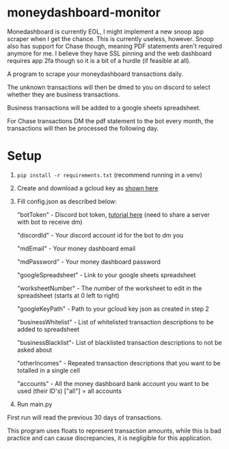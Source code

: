 # moneydashboard-monitor

Monedashboard is currently EOL, I might implement a new snoop app scraper when I get the chance. This is currently useless, however.
Snoop also has support for Chase though, meaning PDF statements aren't required anymore for me.
I believe they have SSL pinning and the web dashboard requires app 2fa though so it is a bit of a hurdle (if feasible at all).

A program to scrape your moneydashboard transactions daily.

The unknown transactions will then be dmed to you on discord to select whether they are business transactions.

Business transactions will be added to a google sheets spreadsheet.

For Chase transactions DM the pdf statement to the bot every month, the transactions will then be processed the following day.

# Setup
1) `pip install -r requirements.txt` (recommend running in a venv)
2) Create and download a gcloud key as [shown here](http://gspread.readthedocs.org/en/latest/oauth2.html)
3) Fill config.json as described below:

    "botToken" - Discord bot token, [tutorial here](https://www.writebots.com/discord-bot-token/) (need to share a server with bot to receive dm)
    
    "discordId" - Your discord account id for the bot to dm you
    
    "mdEmail" - Your money dashboard email
    
    "mdPassword" - Your money dashboard password
    
    "googleSpreadsheet" - Link to your google sheets spreadsheet
    
    "worksheetNumber" - The number of the worksheet to edit in the spreadsheet (starts at 0 left to right)
    
    "googleKeyPath" - Path to your gcloud key json as created in step 2
    
    "businessWhitelist" - List of whitelisted transaction descriptions to be added to spreadsheet
    
    "businessBlacklist"- List of blacklisted transaction descriptions to not be asked about
    
    "otherIncomes" - Repeated transaction descriptions that you want to be totalled in a single cell
    
    "accounts" - All the money dashboard bank account you want to be used (their ID's) ["all"] = all accounts
    
4) Run main.py

First run will read the previous 30 days of transactions.



This program uses floats to represent transaction amounts, while this is bad practice and can cause discrepancies, it is negligible for this application.
